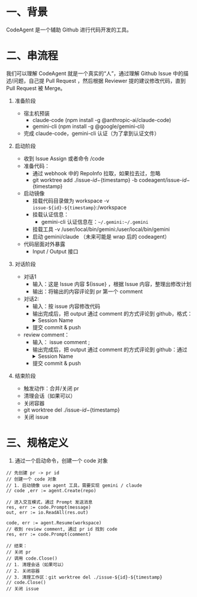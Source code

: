 # 一、背景
CodeAgent 是一个辅助 Github 进行代码开发的工具。

# 二、串流程
我们可以理解 CodeAgent 就是一个真实的“人”，通过理解 Github Issue 中的描述/问题，自己提 Pull Request ，然后根据 Reviewer 提的建议修改代码，直到 Pull Request 被 Merge。

1. 准备阶段
    - 宿主机预装
        - claude-code (npm install -g @anthropic-ai/claude-code) 
        - gemini-cli (npm install -g @google/gemini-cli)
    - 完成 claude-code，gemini-cli 认证（为了拿到认证文件）

2. 启动阶段
    - 收到 Issue Assign 或者命令 /code
    - 准备代码：
        - 通过 webhook 中的 RepoInfo 拉取，如果拉去过，忽略
        - git worktree add ./issue-${id}-${timestamp} -b codeagent/issue-${id}-${timestamp} 
    - 启动镜像 
        - 挂载代码目录做为 workspace -v `issue-${id}-${timestamp}`:/workspace
        - 挂载认证信息：
            - gemini-cli 认证信息在：`~/.gemini:~/.gemini`
        - 挂载工具 -v /user/local/bin/gemini:/user/local/bin/gemini
      - 启动 gemini/claude （未来可能是 wrap 后的 codeagent）
    - 代码层面对外暴露 
        - Input / Output 接口
3. 对话阶段
    - 对话1
        - 输入：这是 Issue 内容 ${issue} ，根据 Issue 内容，整理出修改计划
        - 输出：将输出的内容评论到 pr 第一个 comment
    - 对话2: 
        - 输入：按 issue 内容修改代码
        - 输出完成后，把 output 通过 comment 的方式评论到 github，格式：<details><summary>Session Name</summary>$output</details>
        - 提交 commit & push
    - review comment：
        - 输入： issue comment ;        
        - 输出完成后，把 output 通过 comment 的方式评论到 github：通过  <details><summary>Session Name</summary>$output</details>
      - 提交 commit & push
4. 结束阶段
    - 触发动作：合并/关闭 pr
    - 清理会话（如果可以）
    - 关闭容器
    - git worktree del ./issue-${id}-${timestamp} 
    - 关闭 issue
  
# 三、规格定义

1. 通过一个启动命令，创建一个 code 对象
   
```golang
// 先创建 pr -> pr id
// 创建一个 code 对象
// 1. 启动镜像 use agent 工具，需要实现 gemini / claude
// code ,err := agent.Create(repo)

// 进入交互模式，通过 Prompt 发送消息
res, err := code.Prompt(message)
out, err := io.ReadAll(res.out)

code, err := agent.Resume(workspace)
// 收到 review comment, 通过 pr id 找到 code
res, err := code.Prompt(comment)

// 结束：
// 关闭 pr
// 调用 code.Close()
// 1. 清理会话（如果可以）
// 2. 关闭容器
// 3. 清理工作区：git worktree del ./issue-${id}-${timestamp}
// code.Close()
// 关闭 issue
```
